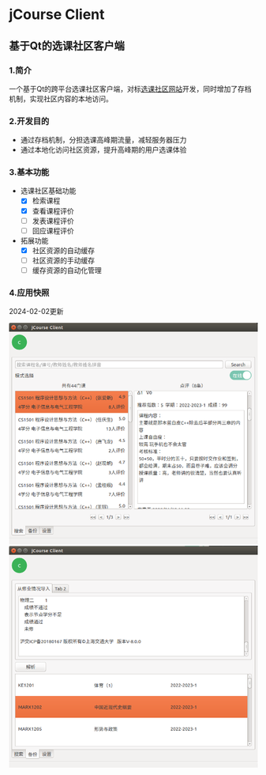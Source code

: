 # jCourse Client
## 基于Qt的选课社区客户端
### 1.简介
一个基于Qt的跨平台选课社区客户端，对标[选课社区网站](https://course.sjtu.plus)开发，同时增加了存档机制，实现社区内容的本地访问。
### 2.开发目的
* 通过存档机制，分担选课高峰期流量，减轻服务器压力
* 通过本地化访问社区资源，提升高峰期的用户选课体验
### 3.基本功能
* 选课社区基础功能
  - [x] 检索课程
  - [x] 查看课程评价
  - [ ] 发表课程评价
  - [ ] 回应课程评价
* 拓展功能
  - [x] 社区资源的自动缓存
  - [ ] 社区资源的手动缓存
  - [ ] 缓存资源的自动化管理
### 4.应用快照
2024-02-02更新

<img src="doc/img/Screenshot from 2024-02-02 11-03-25.png">

<img src="doc/img/Screenshot from 2024-02-02 11-04-05.png">
